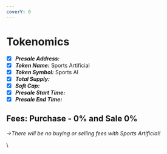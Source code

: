 ```yaml
---
coverY: 0
---
```


# Tokenomics

* [x] _**Presale Address:**_&#x20;
* [x] _**Token Name:**_ Sports Artificial
* [x] _**Token Symbol:**_ Sports AI
* [x] _**Total Supply:**_
* [x] _**Soft Cap:**_&#x20;
* [x] _**Presale Start Time:**_
* [x] _**Presale End Time:**_

## Fees: Purchase - 0% and Sale 0%

_->There will be no buying or selling fees with Sports Artificial!_

\
